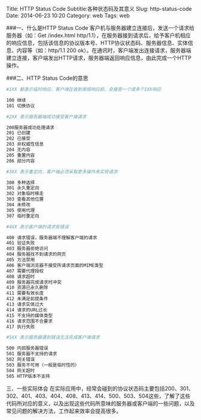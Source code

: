 Title: HTTP Status Code
Subtitle:各种状态码及其意义
Slug: http-status-code
Date: 2014-06-23 10:20
Category: web
Tags: web


###一、什么是HTTP Status Code
客户机与服务器建立连接后，发送一个请求给服务器（如：Get /index.html http/1.1），在服务器接到请求后，给予客户机相应的响应信息，包括该信息的协议版本号、HTTP协议状态码、服务器信息、实体信息、内容等（如：http/1.1 200 ok）。在通讯时，客户端发出连接请求，服务器端建立连接，客户端发出HTTP请求，服务器端返回响应信息，由此完成一个HTTP操作。 

###二、HTTP Status Code的意思
```bash
#1XX 都表示临时响应，客户端在收到常规响应前，会接受一个或多个1XX响应

100 继续
101 切换协议

#2XX 表示服务器端成功接受客户端请求

200服务器成功处理请求  
201 已创建  
202 已接受  
203 非权威性信息  
204 无内容  
205 重置内容  
206 部分内容 

#3XX 表示重定向，客户端必须采取更多操作来实现请求

300 多种选择  
301 永久重定向  
302 对象临时移走  
303 查看其他位置  
304 未修改  
305 使用代理  
307 临时重定向 

#4XX 表示客户端的请求有错误

400 请求错误，服务器端不理解客户端的请求  
401 验证失败  
403 服务器拒绝访问  
404 服务器找不到请求的网页  
405 方法禁用  
406 客户端浏览器不接受所请求页面的MIME类型  
407 需要代理授权  
408 请求超时  
409 服务器完成请求时冲突  
410 资源已永久删除  
411 需要有效长度  
412 未满足前提条件 
413 请求实体过大
414 请求的URL过长  
415 不支持的媒体类型  
416 请求范围不合要求  
417 执行失败 

#5XX 表示服务器遇到错误无法完成客户端请求

500 内部服务器错误  
501 服务器不支持的请求  
502 网关错误  
503 服务不可用（一般是临时性的）  
504 网关超时  
505 HTTP版本不支持
```

三、一些实际体会
在实际应用中，经常会碰到的协议状态码主要包括200、301、302、401、403、404、408、413、414、500、503、504这些，了解了这些代码所对应的意义，以及出现这些代码所意味的服务器或客户端的一些问题，以及常见问题的解决方法，工作起来效率会提高很多。 
